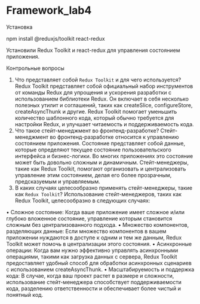# Framework_lab4

Установка 

npm install @reduxjs/toolkit react-redux

Установили Redux Toolkit и react-redux для управления состоянием приложения.

Контрольные вопросы
1.	Что представляет собой `Redux Toolkit` и для чего используется?
Redux Toolkit представляет собой официальный набор инструментов от команды Redux для упрощения и ускорения разработки с использованием библиотеки Redux. Он включает в себя несколько полезных утилит и соглашений, таких как createSlice, configureStore, createAsyncThunk и другие. Redux Toolkit помогает уменьшить количество шаблонного кода, который обычно требуется для настройки Redux, и улучшает читаемость и поддерживаемость кода.
2.	Что такое стейт-менеджмент во фронтенд-разработке?
Стейт-менеджмент во фронтенд-разработке относится к управлению состоянием приложения. Состояние представляет собой данные, которые определяют текущее состояние пользовательского интерфейса и бизнес-логики. Во многих приложениях это состояние может быть довольно сложным и динамичным. Стейт-менеджеры, такие как Redux Toolkit, помогают организовать и централизовать управление этим состоянием, делая его более прозрачным, предсказуемым и управляемым.
3.	В каких случаях целесообразно применять стейт-менеджеры, такие как `Redux Toolkit`?
Использование стейт-менеджеров, таких как Redux Toolkit, целесообразно в следующих случаях:

•	Сложное состояние: Когда ваше приложение имеет сложное и/или глубоко вложенное состояние, управление которым становится сложным без централизованного подхода.
•	Множество компонентов, разделяющих данные: Если множество компонентов в вашем приложении нуждаются в доступе к одним и тем же данным, Redux Toolkit может помочь в централизации этого состояния.
•	Асинхронные операции: Когда вам нужно эффективно управлять асинхронными операциями, такими как загрузка данных с сервера, Redux Toolkit предоставляет удобный способ для обработки асинхронных сценариев с использованием createAsyncThunk.
•	Масштабируемость и поддержка кода: В случае, когда ваш проект растет в размере и сложности, использование стейт-менеджера способствует поддерживаемости кода, разделению ответственности и обеспечивает более чистый и понятный код.
